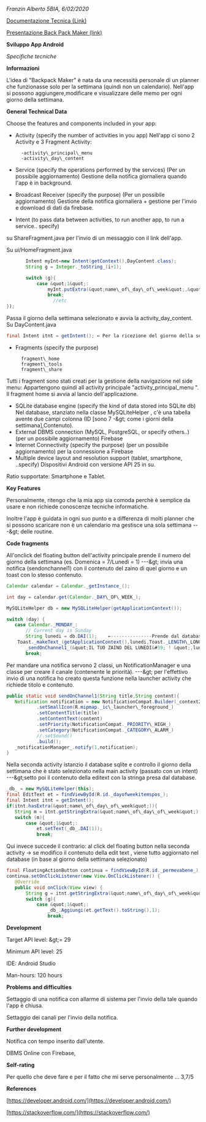 _Franzin Alberto_        _5BIA, 6/02/2020_

[Documentazione Tecnica (Link)](https://docs.google.com/document/d/1Ik2FCUSA7D1e7oXsPwGSOXhLZ0HD6IrKTNauzZjuDDg/edit?usp=sharing/)

[Presentazione Back Pack Maker (link)](https://docs.google.com/presentation/d/1lvxRPlc33xVTagd2AjKHb-xJPV2R7pc3IjUEZymRA2g/edit?usp=sharing)


**Sviluppo App Android**

*Specifiche tecniche*

**Informazioni**

L&#39;idea di &quot;Backpack Maker&quot; è nata da una necessità personale di un planner che funzionasse solo per la settimana (quindi non un calendario). Nell&#39;app si possono aggiungere,modificare e visualizzare delle memo per ogni giorno della settimana.

**General Technical Data**

Choose the features and components included in your app:

- Activity (specify the number of activities in you app)
Nell&#39;app ci sono 2 Activity e 3 Fragment Activity:

		-activity\_principal\_menu
		-activity\_day\_content

- Service (specify the operations performed by the services)
(Per un possibile aggiornamento) Gestione della notifica giornaliera quando l&#39;app è in background.
- Broadcast Receiver (specify the purpose)
(Per un possibile aggiornamento) Gestione della notifica giornaliera + gestione per l&#39;invio e download di dati da firebase.
- Intent (to pass data between activities, to run another app, to run a service.. specify)

su ShareFragment.java
per l&#39;invio di un messaggio con il link dell&#39;app.

Su ui/HomeFragment.java
```java
       Intent myInt=new Intent(getContext(),DayContent.class);
       String g = Integer._toString_(i+1);

       switch (g){
           case &quot;1&quot;:
               myInt.putExtra(&quot;name\_of\_day\_of\_week&quot;,&quot;1&quot;);
               break;
                 //etc
});
```

Passa il giorno della settimana selezionato e avvia la activity\_day\_content.
Su DayContent.java
```java
final Intent itnt = getIntent(); ← Per la ricezione del giorno della settimana dalla home
```
- Fragments (specify the purpose)
	
		fragment\_home
		fragment\_tools
		fragment\_share

Tutti i fragment sono stati creati per la gestione della navigazione nel side menu:
Appartengono quindi all activity principale &quot;activity\_principal\_menu &quot;.
Il fragment home si avvia al lancio dell&#39;applicazione.

- SQLite database engine (specify the kind of data stored into SQLite db)
Nel database, stanziato nella classe MySQLiteHelper  , c&#39;è una tabella avente due campi colonna (ID [sono 7 -\&gt; come i giorni della settimana],Contenuto).
- External DBMS connection (MySQL, PostgreSQL, or specify others..)
(per un possibile aggiornamento) Firebase
- Internet Connectivity (specify the purpose)
(per un possibile aggiornamento) per la connessione a Firebase
- Multiple device layout and resolution support (tablet, smartphone, ..specify)
Dispositivi Android con versione API 25 in su.

Ratio supportate: Smartphone e Tablet.

**Key Features**

Personalmente, ritengo che la mia app sia comoda perchè è semplice da usare e non richiede conoscenze tecniche informatiche.

Inoltre l&#39;app è guidata in ogni suo punto e a differenza di molti planner che si possono scaricare non è un calendario ma gestisce una sola settimana ---\&gt; delle routine.

**Code fragments**

All&#39;onclick del floating button dell&#39;activity principale prende il numero del giorno della settimana (es. Domenica = 7/Lunedì = 1) ---\&gt; invia una notifica (sendonchannel1) con il contenuto del zaino di quel giorno e un toast con lo stesso contenuto.
```java
Calendar calendar = Calendar._getInstance_();

int day = calendar.get(Calendar._DAY\_OF\_WEEK_);

MySQLiteHelper db = new MySQLiteHelper(getApplicationContext());

switch (day) {
   case Calendar._MONDAY_:
       // Current day is Sunday
       String lunedi = db.DAI(1);    ←---------------Prende dal database il contenuto di lunedi
	Toast._makeText_(getApplicationContext(),lunedi,Toast._LENGTH\_LONG_).show();
       _sendOnChannel1_(&quot;IL TUO ZAINO DEL LUNEDI&#39; ! &quot;,lunedi);
       break;
```
Per mandare una notifica servono 2 classi, un NotificationManager e una classe per creare il canale (contenente le priorità). ---\&gt; per l&#39;effettivo invio di una notifica ho creato questa funzione nella launcher activity che richiede titolo e contenuto.
```java
public static void sendOnChannel1(String title,String content){
   Notification notification = new NotificationCompat.Builder(_context2_, _CHANNEL\_2\_ID_)
           .setSmallIcon(R.mipmap._ic\_launcher\_foreground_)
           .setContentTitle(title)
           .setContentText(content)
           .setPriority(NotificationCompat._PRIORITY\_HIGH_)
           .setCategory(NotificationCompat._CATEGORY\_ALARM_)
           //.setSound()
           .build();
   _notificationManager_.notify(1,notification);
}
```
Nella seconda activity istanzio il database sqlite e controllo il giorno della settimana che è stato selezionato nella main activity (passato con un intent) ---\&gt;setto poi il contenuto della editext con la stringa presa dal database.
```java
_db_ = new MySQLiteHelper(this);
final EditText et = findViewById(R.id._dayofweekitemspos_);
final Intent itnt = getIntent();
if(itnt.hasExtra(&quot;name\_of\_day\_of\_week&quot;)){
   String m = itnt.getStringExtra(&quot;name\_of\_day\_of\_week&quot;);
   switch (m){
       case &quot;1&quot;:
           et.setText(_db_.DAI(1));
           break;
```
Qui invece succede il contrario: al click del floating button nella seconda activity → se modifico il contenuto della edit text , viene tutto aggiornato nel database (in base al giorno della settimana selezionato)
```java
final FloatingActionButton continua = findViewById(R.id._permevabene_);
continua.setOnClickListener(new View.OnClickListener() {
   @Override
   public void onClick(View view) {
       String g = itnt.getStringExtra(&quot;name\_of\_day\_of\_week&quot;)
       switch (g){
           case &quot;1&quot;:
               _db_.Aggiungi(et.getText().toString(),1);
               break;
```


**Development**

Target API level: \&gt;= 29

Minimum API level: 25

IDE: Android Studio

Man-hours: 120 hours

**Problems and difficulties**

Settaggio di una notifica con allarme di sistema per l&#39;invio della tale quando l&#39;app è chiusa.

Settaggio dei canali per l&#39;invio della notifica.

**Further development**

Notifica con tempo inserito dall&#39;utente.

DBMS Online con Firebase,

**Self-rating**

Per quello che deve fare e per il fatto che mi serve personalmente … 3,7/5

**References**

[https://developer.android.com/](https://developer.android.com/)

[https://stackoverflow.com/](https://stackoverflow.com/)
